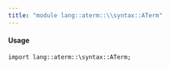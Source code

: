 ```yaml
---
title: "module lang::aterm::\\syntax::ATerm"
---
```


#### Usage

`import lang::aterm::\syntax::ATerm;`


